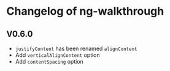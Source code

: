 # Changelog of ng-walkthrough

## V0.6.0

- `justifyContent` has been renamed `alignContent`
- Add `verticalAlignContent` option
- Add `contentSpacing` option
